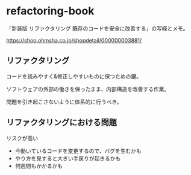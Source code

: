 # refactoring-book

「新装版 リファクタリング 既存のコードを安全に改善する」の写経とメモ。

https://shop.ohmsha.co.jp/shopdetail/000000003881/

## リファクタリング
コードを読みやすく&修正しやすいものに保つための鍵。

ソフトウェアの外部の働きを保ったまま、内部構造を改善する作業。

問題を引き起こさないように体系的に行うべき。

## リファクタリングにおける問題
リスクが高い
- 今動いているコードを変更するので、バグを生むかも
- やり方を見すると大きい手戻りが起きるかも
- 何週間もかかるかも
